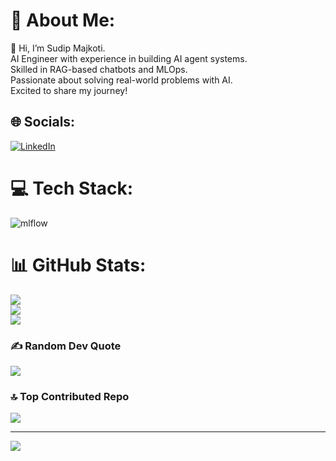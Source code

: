 # 💫 About Me:
👋 Hi, I’m Sudip Majkoti.<br>AI Engineer with experience in building AI agent systems.<br>Skilled in RAG-based chatbots and MLOps.<br>Passionate about solving real-world problems with AI.<br>Excited to share my journey!


## 🌐 Socials:
[![LinkedIn](https://img.shields.io/badge/LinkedIn-%230077B5.svg?logo=linkedin&logoColor=white)](https://linkedin.com/in/https://www.linkedin.com/in/sudipmajkoti/) 

# 💻 Tech Stack:
![mlflow](https://img.shields.io/badge/mlflow-%23d9ead3.svg?style=for-the-badge&logo=numpy&logoColor=blue)
# 📊 GitHub Stats:
![](https://github-readme-stats.vercel.app/api?username=sudipmajkoti07&theme=dark&hide_border=false&include_all_commits=true&count_private=true)<br/>
![](https://github-readme-streak-stats.herokuapp.com/?user=sudipmajkoti07&theme=dark&hide_border=false)<br/>
![](https://github-readme-stats.vercel.app/api/top-langs/?username=sudipmajkoti07&theme=dark&hide_border=false&include_all_commits=true&count_private=true&layout=compact)

### ✍️ Random Dev Quote
![](https://quotes-github-readme.vercel.app/api?type=horizontal&theme=radical)

### 🔝 Top Contributed Repo
![](https://github-contributor-stats.vercel.app/api?username=sudipmajkoti07&limit=5&theme=dark&combine_all_yearly_contributions=true)

---
[![](https://visitcount.itsvg.in/api?id=sudipmajkoti07&icon=0&color=0)](https://visitcount.itsvg.in)

<!-- Proudly created with GPRM ( https://gprm.itsvg.in ) -->
